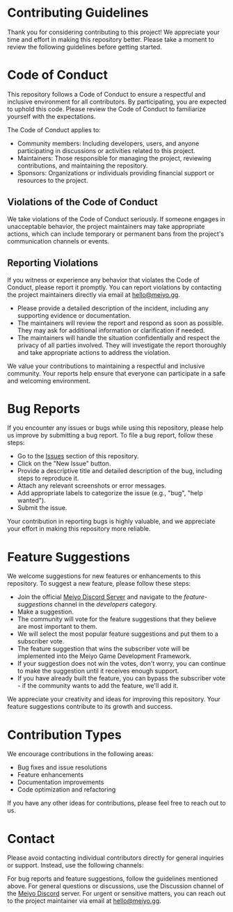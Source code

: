 # Contributing Guidelines
Thank you for considering contributing to this project! We appreciate your time and effort in making this repository better. Please take a moment to review the following guidelines before getting started.

# Code of Conduct
This repository follows a Code of Conduct to ensure a respectful and inclusive environment for all contributors. By participating, you are expected to uphold this code. Please review the Code of Conduct to familiarize yourself with the expectations.

The Code of Conduct applies to:

* Community members: Including developers, users, and anyone participating in discussions or activities related to this project.
* Maintainers: Those responsible for managing the project, reviewing contributions, and maintaining the repository.
* Sponsors: Organizations or individuals providing financial support or resources to the project.

## Violations of the Code of Conduct
We take violations of the Code of Conduct seriously. If someone engages in unacceptable behavior, the project maintainers may take appropriate actions, which can include temporary or permanent bans from the project's communication channels or events.

## Reporting Violations
If you witness or experience any behavior that violates the Code of Conduct, please report it promptly. You can report violations by contacting the project maintainers directly via email at hello@meiyo.gg.

* Please provide a detailed description of the incident, including any supporting evidence or documentation.
* The maintainers will review the report and respond as soon as possible. They may ask for additional information or clarification if needed.
* The maintainers will handle the situation confidentially and respect the privacy of all parties involved. They will investigate the report thoroughly and take appropriate actions to address the violation.

We value your contributions to maintaining a respectful and inclusive community. Your reports help ensure that everyone can participate in a safe and welcoming environment.

# Bug Reports
If you encounter any issues or bugs while using this repository, please help us improve by submitting a bug report. To file a bug report, follow these steps:

* Go to the [Issues](https://github.com/meiyo-gg/gdf/issues) section of this repository.
* Click on the "New Issue" button.
* Provide a descriptive title and detailed description of the bug, including steps to reproduce it.
* Attach any relevant screenshots or error messages.
* Add appropriate labels to categorize the issue (e.g., "bug", "help wanted").
* Submit the issue.

Your contribution in reporting bugs is highly valuable, and we appreciate your effort in making this repository more reliable.

# Feature Suggestions
We welcome suggestions for new features or enhancements to this repository. To suggest a new feature, please follow these steps:

* Join the official [Meiyo Discord Server](https://discord.gg/w4e5Kkkkzd) and navigate to the _feature-suggestions_ channel in the _developers_ category.
* Make a suggestion.
* The community will vote for the feature suggestions that they believe are most important to them.
* We will select the most popular feature suggestions and put them to a subscriber vote.
* The feature suggestion that wins the subscriber vote will be implemented into the Meiyo Game Development Framework.
* If your suggestion does not win the votes, don't worry, you can continue to make the suggestion until it receives enough support.
* If you have already built the feature, you can bypass the subscriber vote - if the community wants to add the feature, we'll add it.

We appreciate your creativity and ideas for improving this repository. Your feature suggestions contribute to its growth and success.

# Contribution Types
We encourage contributions in the following areas:

* Bug fixes and issue resolutions
* Feature enhancements
* Documentation improvements
* Code optimization and refactoring

If you have any other ideas for contributions, please feel free to reach out to us.

# Contact
Please avoid contacting individual contributors directly for general inquiries or support. Instead, use the following channels:

For bug reports and feature suggestions, follow the guidelines mentioned above.
For general questions or discussions, use the Discussion channel of the [Meiyo Discord](https://discord.com/invite/UMu6r7EvxH) server.
For urgent or sensitive matters, you can reach out to the project maintainer via email at hello@meiyo.gg.
